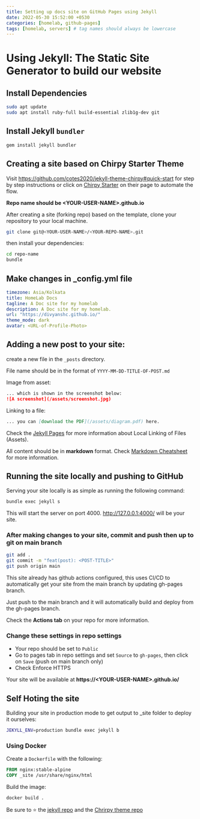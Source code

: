 ```yaml
---
title: Setting up docs site on GitHub Pages using Jekyll
date: 2022-05-30 15:52:00 +0530
categories: [homelab, github-pages]
tags: [homelab, servers] # tag names should always be lowercase
---
```


# Using Jekyll: The Static Site Generator to build our website

## Install Dependencies

```bash
sudo apt update
sudo apt install ruby-full build-essential zlib1g-dev git
```

## Install Jekyll `bundler`

```bash
gem install jekyll bundler
```

## Creating a site based on Chirpy Starter Theme

Visit https://github.com/cotes2020/jekyll-theme-chirpy#quick-start for step by step instructions or click on [Chirpy Starter](https://github.com/cotes2020/chirpy-starter/generate) on their page to automate the flow.

**Repo name should be \<YOUR-USER-NAME>.github.io**

After creating a site (forking repo) based on the template, clone your repository to your local machine.

```bash
git clone git@<YOUR-USER-NAME>/<YOUR-REPO-NAME>.git
```

then install your dependencies:

```bash
cd repo-name
bundle
```

## Make changes in \_config.yml file

```yaml
timezone: Asia/Kolkata
title: HomeLab Docs
tagline: A Doc site for my homelab
description: A Doc site for my homelab.
url: "https://divyanshc.github.io/"
theme_mode: dark
avatar: <URL-of-Profile-Photo>
```

## Adding a new post to your site:

create a new file in the `_posts` directory.

File name should be in the format of `YYYY-MM-DD-TITLE-OF-POST.md`

Image from asset:

```markdown
... which is shown in the screenshot below:
![A screenshot](/assets/screenshot.jpg)
```

Linking to a file:

```markdown
... you can [download the PDF](/assets/diagram.pdf) here.
```

Check the [Jekyll Pages](https://jekyllrb.com/docs/posts/) for more information about Local Linking of Files (Assets).

All content should be in **markdown** format. Check [Markdown Cheatsheet](https://www.markdownguide.org/cheat-sheet/) for more information.

## Running the site locally and pushing to GitHub

Serving your site locally is as simple as running the following command:

```bash
bundle exec jekyll s
```

This will start the server on port 4000. http://127.0.0.1:4000/ will be your site.

### After making changes to your site, commit and push then up to git on **main** branch

```bash
git add .
git commit -m "feat(post): <POST-TITLE>"
git push origin main
```

This site already has github actions configured, this uses CI/CD to automatically get your site from the main branch by updating gh-pages branch.

Just push to the main branch and it will automatically build and deploy from the gh-pages branch.

Check the **Actions tab** on your repo for more information.

### Change these settings in repo settings

- Your repo should be set to `Public`
- Go to pages tab in repo settings and set `Source` to `gh-pages`, then click on `Save` (push on main branch only)
- Check Enforce HTTPS

Your site will be available at **https://\<YOUR-USER-NAME>.github.io/**

## Self Hoting the site

Building your site in production mode to get output to \_site folder to deploy it ourselves:

```bash
JEKYLL_ENV=production bundle exec jekyll b
```

### Using Docker

Create a `Dockerfile` with the following:

```dockerfile
FROM nginx:stable-alpine
COPY _site /usr/share/nginx/html
```

Build the image:

```bash
docker build .
```

Be sure to ⭐ the [jekyll repo](https://github.com/jekyll/jekyll) and the [Chrirpy theme repo](https://github.com/cotes2020/jekyll-theme-chirpy)
